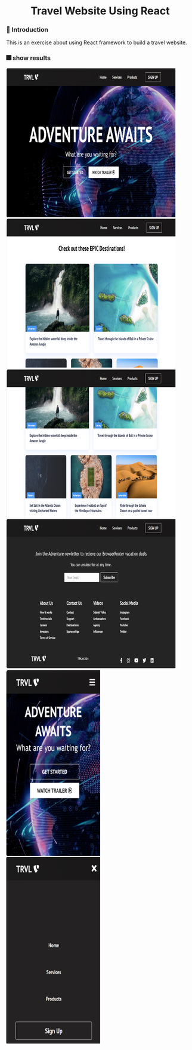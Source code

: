 <h1 align="center">Travel Website Using React</h1>

### :page_facing_up: Introduction
This is an exercise about using React framework to build a travel website.

### :fireworks: show results
<img src="images/1.png" width="90%" height="400">
<img src="images/2.png" width="90%" height="400">
<img src="images/3.png" width="90%" height="400">
<img src="images/4.png" width="90%" height="400">
<img src="images/5.png" width="50%" height="500">
<img src="images/6.png" width="50%" height="500">
